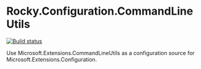 # Rocky.Configuration.CommandLineUtils
[![Build status](https://ci.appveyor.com/api/projects/status/akgd25yfxpfcwg4i/branch/master?svg=true)](https://ci.appveyor.com/project/petrsvihlik/rocky-configuration-commandlineutils/branch/master)


Use Microsoft.Extensions.CommandLineUtils as a configuration source for Microsoft.Extensions.Configuration.
